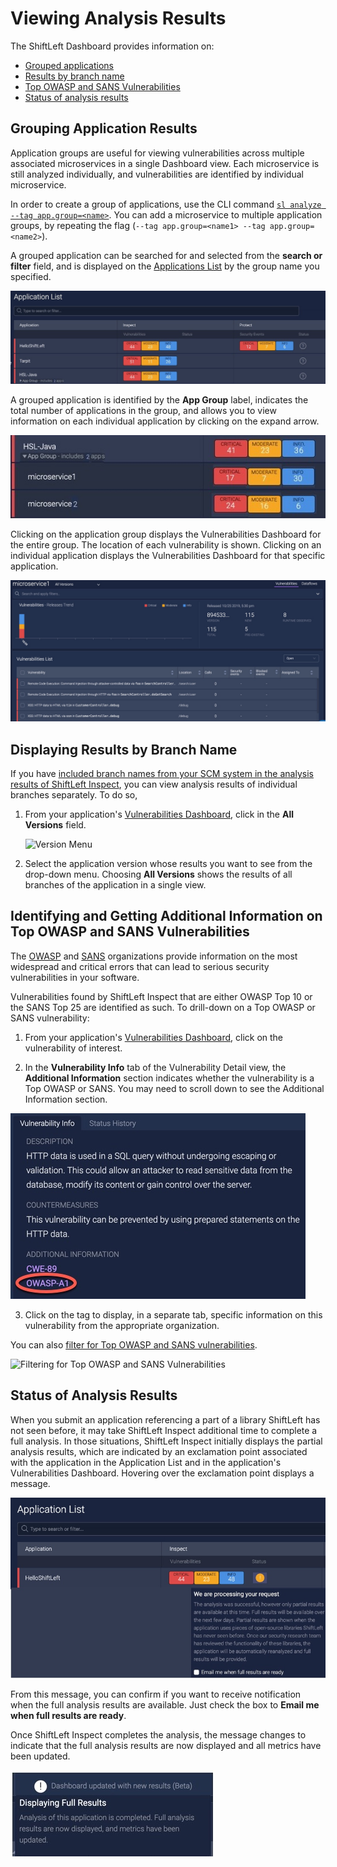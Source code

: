 # Viewing Analysis Results

The ShiftLeft Dashboard provides information on:

* [Grouped applications](#grouping-application-results)
* [Results by branch name](#displaying-results-by-branch-name)
* [Top OWASP and SANS Vulnerabilities](#identifying-and-getting-additional-information-on-top-owasp-and-sans-vulnerabilities)
* [Status of analysis results](#status-of-analysis-results)

## Grouping Application Results

Application groups are useful for viewing vulnerabilities across multiple associated microservices in a single Dashboard view. Each microservice is still analyzed individually, and vulnerabilities are identified by individual microservice.

In order to create a group of applications, use the CLI command [`sl analyze --tag app.group=<name>`](../using-cli/cli-reference.md). You can add a microservice to multiple application groups, by repeating the flag (`--tag app.group=<name1> --tag app.group=<name2>`).

A grouped application can be searched for and selected from the **search or filter** field, and is displayed on the [Applications List](app-list.md) by the group name you specified.

![Grouped Applications](img/grouped-app.jpg)

A grouped application is identified by the **App Group** label, indicates the total number of applications in the group, and allows you to view information on each individual application by clicking on the expand arrow.

![Expanded Applications](img/expanded-app.jpg)

Clicking on the application group displays the Vulnerabilities Dashboard for the entire group. The location of each vulnerability is shown. Clicking on an individual application displays the Vulnerabilities Dashboard for that specific application.

![Vulnerabilities for a Microservice](img/microservice.jpg)

## Displaying Results by Branch Name

If you have [included branch names from your SCM system in the analysis results of ShiftLeft Inspect](../inspect/identify-branches.md), you can view analysis results of individual branches separately. To do so, 

1. From your application's [Vulnerabilities Dashboard](../using-dashboard/vulnerability-dashboard.md), click in the **All Versions** field.

   ![Version Menu](img/version-menu.jpg)

2.  Select the application version whose results you want to see from the drop-down menu. Choosing **All Versions** shows the results of all branches of the application in a single view.

## Identifying and Getting Additional Information on Top OWASP and SANS Vulnerabilities

The [OWASP](https://www.owasp.org/index.php/Category:OWASP_Top_Ten_Project) and [SANS](https://www.sans.org/top25-software-errors/) organizations provide information on the most widespread and critical errors that can lead to serious security vulnerabilities in your software. 

Vulnerabilities found by ShiftLeft Inspect that are either OWASP Top 10 or the SANS Top 25 are identified as such. To drill-down on a Top OWASP or SANS vulnerability:

1. From your application's [Vulnerabilities Dashboard](../using-dashboard/vulnerability-dashboard.md), click on the vulnerability of interest.

2. In the **Vulnerability Info** tab of the Vulnerability Detail view, the **Additional Information** section indicates whether the vulnerability is a Top OWASP or SANS. You may need to scroll down to see the Additional Information section. 

![Additional Info](img/additional-info.jpg)

3. Click on the tag to display, in a separate tab, specific information on this vulnerability from the appropriate organization.

You can also [filter for Top OWASP and SANS vulnerabilities](filter-results.md).

![Filtering for Top OWASP and SANS Vulnerabilities](img/filter.jpg)

## Status of Analysis Results

When you submit an application referencing a part of a library ShiftLeft has not seen before, it may take ShiftLeft Inspect additional time to complete a full analysis. In those situations, ShiftLeft Inspect initially displays the partial analysis results, which are indicated by an exclamation point associated with the application in the Application List and in the application's Vulnerabilities Dashboard. Hovering over the exclamation point displays a message.

 ![Partial Results Message](img/partial-results.jpg)

From this message, you can confirm if you want to receive notification when the full analysis results are available. Just check the box to **Email me when full results are ready**. 

Once ShiftLeft Inspect completes the analysis, the message changes to indicate that the full analysis results are now displayed and all metrics have been updated.

![Full Results Message](img/results-done.jpg)

